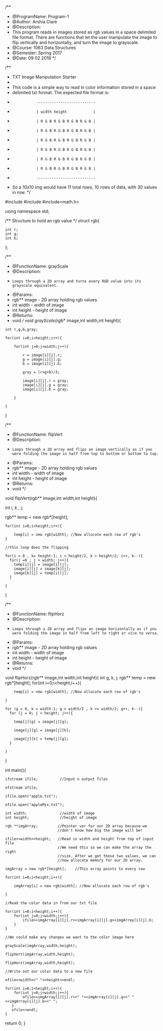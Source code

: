 /**
* @ProgramName: Program-1
* @Author: Arshia Clare 
* @Description: 
* This program reads in images stored as rgb values in a space delimited file format. There are functions that let the user manipulate the image to flip vertically and horizontally, and turn the image to grayscale.
* @Course: 1063 Data Structures
* @Semester: Spring 2017
* @Date: 09 02 2018 
*/

/**
* TXT Image Manipulation Starter
* 
* This code is a simple way to read in color information stored in a space
* delimited txt format. The expected file format is:
*                ---------------------------
*                | width height            |
*                | R G B R G B R G B R G B |
*                | R G B R G B R G B R G B |
*                | R G B R G B R G B R G B |
*                | R G B R G B R G B R G B |
*                | R G B R G B R G B R G B |
*                | R G B R G B R G B R G B |
*                ---------------------------
* So a 10x10 img would have 11 total rows, 10 rows of data, with 30 values in row.
*/

#include<iostream>
#include<fstream>
#include<math.h>

using namespace std;

/**
Structure to hold an rgb value
*/
struct rgb{

    int r;
    int g;
    int b;
    
};

/**
* @FunctionName: grayScale
* @Description: 
*     Loops through a 2D array and turns every RGB value into its grayscale equivalent.
* @Params:
*    rgb** image - 2D array holding rgb values
*    int width - width of image
*    int height - height of image
* @Returns:
*    void
*/
void grayScale(rgb** image,int width,int height){

    int r,g,b,gray;
    
    for(int i=0;i<height;i++){
    
        for(int j=0;j<width;j++){
        
            r = image[i][j].r;
            g = image[i][j].g;
            b = image[i][j].b;
            
            gray = (r+g+b)/3;
            
            image[i][j].r = gray;
            image[i][j].g = gray;
            image[i][j].b = gray;
            
        }
        
    }
    
}

/**
* @FunctionName: flipVert
* @Description: 
*     Loops through a 2D array and flips an image vertically as if you were folding the image in half from top to bottom or bottom to top.
* @Params:
*    rgb** image - 2D array holding rgb values
*    int width - width of image
*    int height - height of image
* @Returns:
*    void
*/

void flipVert(rgb** image,int width,int height){

  int i, k , j;
  
  rgb** temp = new rgb*[height];
  
    for(int i=0;i<height;i++){
    
        temp[i] = new rgb[width]; //Now allocate each row of rgb's
    }
    
    //this loop does the flipping
    
    for(i = 0 , k= height-1; i < height/2, k > height/2; i++, k--){
      for(j =0 ; j < width; j++){
        temp[i][j] = image[i][j];
        image[i][j] = image[k][j];
        image[k][j] = temp[i][j];
      }
      
    }
    
}

/**
* @FunctionName: flipHorz
* @Description: 
*     Loops through a 2D array and flips an image horizontally as if you were folding the image in half from left to right or vice to versa.
* @Params:
*    rgb** image - 2D array holding rgb values
*    int width - width of image
*    int height - height of image
* @Returns:
*    void
*/

void flipHorz(rgb** image,int width,int height){
    int g, k, j;
    rgb** temp = new rgb*[height];
    for(int i=0;i<height;i++){
    
        temp[i] = new rgb[width]; //Now allocate each row of rgb's
        
    }
    
    for (g = 0, k = width-1; g < width/2 , k >= width/2; g++, k--){
      for (j = 0; j < height; j++){
      
        temp[j][g] = image[j][g];
        
        image[j][g] = image[j][k];
        
        image[j][k] = temp[j][g];
      }
      
    }
    
}

int main(){

    ifstream ifile;          //Input n output files
    
    ofstream ofile;
    
    ifile.open("apple.txt");
    
    ofile.open("appleMix.txt");   
    
    int width;               //width of image
    int height;              //height of image
    
    rgb **imgArray;         //Pointer var for our 2D array because we         
                            //don't know how big the image will be!

    ifile>>width>>height;   //Read in width and height from top of input file
                            //We need this so we can make the array the right 
                            //size. After we get these two values, we can
                            //now allocate memory for our 2D array.

    imgArray = new rgb*[height];    //This array points to every row

    for(int i=0;i<height;i++){
    
        imgArray[i] = new rgb[width]; //Now allocate each row of rgb's
        
    }
    
    //Read the color data in from our txt file
    
    for(int i=0;i<height;i++){
        for(int j=0;j<width;j++){
            ifile>>imgArray[i][j].r>>imgArray[i][j].g>>imgArray[i][j].b;            
        }
    }
    
    //We could make any changes we want to the color image here
    
    grayScale(imgArray,width,height);
    
    flipVert(imgArray,width,height);
    
    flipHorz(imgArray,width,height);
    
    //Write out our color data to a new file
    
    ofile<<width<<" "<<height<<endl;
    
    for(int i=0;i<height;i++){
        for(int j=0;j<width;j++){
            ofile<<imgArray[i][j].r<<" "<<imgArray[i][j].g<<" "<<imgArray[i][j].b<<" ";
       }
       ofile<<endl;
    }   
  return 0;
}
